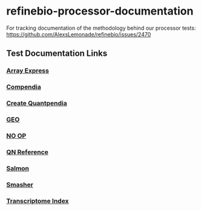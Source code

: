 # refinebio-processor-documentation
For tracking documentation of the methodology behind our processor tests: https://github.com/AlexsLemonade/refinebio/issues/2470

## Test Documentation Links

### [Array Express](./array_express.md)

### [Compendia](./compendia.md)

### [Create Quantpendia](./create_quantpendia.md)

### [GEO](./geo.md)

### [NO OP](./no_op.md)

### [QN Reference](./qn_reference.md)

### [Salmon](./salmon.md)

### [Smasher](./smasher.md)

### [Transcriptome Index](./transcriptome_index.md)

